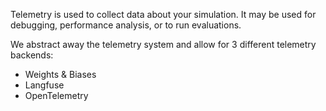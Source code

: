 Telemetry is used to collect data about your simulation. It may be used for debugging, performance analysis,
or to run evaluations. 

We abstract away the telemetry system and allow for 3 different telemetry backends:

- Weights & Biases
- Langfuse
- OpenTelemetry